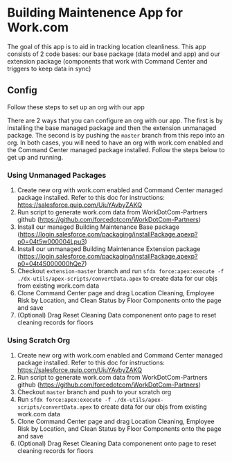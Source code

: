 # Building Maintenence App for Work.com

The goal of this app is to aid in tracking location cleanliness. This app consists of 2 code bases: our base package (data model and app) and our extension package (components that work with Command Center and triggers to keep data in sync)

## Config

Follow these steps to set up an org with our app

There are 2 ways that you can configure an org with our app. The first is by installing the base managed package and then the extension unmanaged package. The second is by pushing the `master` branch from this repo into an org. In both cases, you will need to have an org with work.com enabled and the Command Center managed package installed. Follow the steps below to get up and running.

### Using Unmanaged Packages
1) Create new org with work.com enabled and Command Center managed package installed. Refer to this doc for instructions: https://salesforce.quip.com/UiuYAvbyZAKQ
2) Run script to generate work.com data from WorkDotCom-Partners github (https://github.com/forcedotcom/WorkDotCom-Partners)
3) Install our managed Building Maintenance Base package (https://login.salesforce.com/packaging/installPackage.apexp?p0=04t5w000004Lpu3)
4) Install our unmanaged Building Maintenance Extension package (https://login.salesforce.com/packaging/installPackage.apexp?p0=04t4S000000hQe7)
5) Checkout `extension-master` branch and run `sfdx force:apex:execute -f ./dx-utils/apex-scripts/convertData.apex` to create data for our objs from existing work.com data
6) Clone Command Center page and drag Location Cleaning, Employee Risk by Location, and Clean Status by Floor Components onto the page and save
7) (Optional) Drag Reset Cleaning Data componenent onto page to reset cleaning records for floors

### Using Scratch Org
1) Create new org with work.com enabled and Command Center managed package installed. Refer to this doc for instructions: https://salesforce.quip.com/UiuYAvbyZAKQ
2) Run script to generate work.com data from WorkDotCom-Partners github (https://github.com/forcedotcom/WorkDotCom-Partners)
3) Checkout `master` branch and push to your scratch org
4) Run `sfdx force:apex:execute -f ./dx-utils/apex-scripts/convertData.apex` to create data for our objs from existing work.com data
5) Clone Command Center page and drag Location Cleaning, Employee Risk by Location, and Clean Status by Floor Components onto the page and save
6) (Optional) Drag Reset Cleaning Data componenent onto page to reset cleaning records for floors